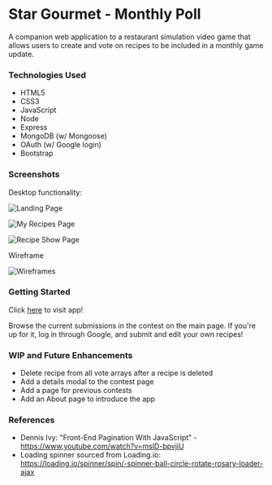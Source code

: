 # Star Gourmet - Monthly Poll

A companion web application to a restaurant simulation video game that allows users to create and vote on recipes to be included in a monthly game update.

### Technologies Used

* HTML5
* CSS3
* JavaScript
* Node
* Express
* MongoDB (w/ Mongoose)
* OAuth (w/ Google login)
* Bootstrap

### Screenshots

Desktop functionality:

![Landing Page](https://imgur.com/yk5Qv69.png)

![My Recipes Page](https://i.imgur.com/pHcQt2X.png)

![Recipe Show Page](https://i.imgur.com/nOrbLVc.png)

Wireframe

![Wireframes](https://i.imgur.com/OcyW1pQ.png)

### Getting Started

Click [here](https://star-gourmet-monthly-poll.herokuapp.com/) to visit app!

Browse the current submissions in the contest on the main page. If you're up for it, log in through Google, and submit and edit your own recipes!

### WIP and Future Enhancements

* Delete recipe from all vote arrays after a recipe is deleted
* Add a details modal to the contest page
* Add a page for previous contests
* Add an About page to introduce the app

### References

* Dennis Ivy: "Front-End Pagination With JavaScript" - https://www.youtube.com/watch?v=mslD-bpvjiU
* Loading spinner sourced from Loading.io: https://loading.io/spinner/spin/-spinner-ball-circle-rotate-rosary-loader-ajax
